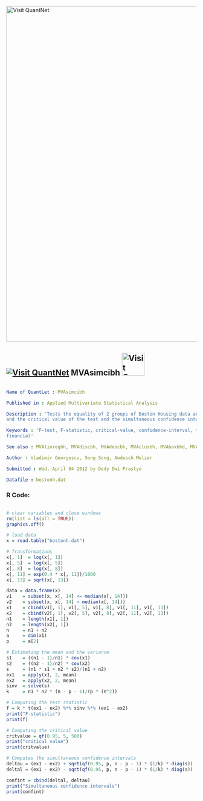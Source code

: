 
[<img src="https://github.com/QuantLet/Styleguide-and-FAQ/blob/master/pictures/banner.png" width="888" alt="Visit QuantNet">](http://quantlet.de/)

## [<img src="https://github.com/QuantLet/Styleguide-and-FAQ/blob/master/pictures/qloqo.png" alt="Visit QuantNet">](http://quantlet.de/) **MVAsimcibh** [<img src="https://github.com/QuantLet/Styleguide-and-FAQ/blob/master/pictures/QN2.png" width="60" alt="Visit QuantNet 2.0">](http://quantlet.de/)

```yaml

Name of QuantLet : MVAsimcibh

Published in : Applied Multivariate Statistical Analysis

Description : 'Tests the equality of 2 groups of Boston Housing data and computes the F-statistic
and the critical value of the test and the simultaneous confidence intervals.'

Keywords : 'F-test, F-statistic, critical-value, confidence-interval, test, hypothesis-testing,
financial'

See also : MVAlinregbh, MVAdiscbh, MVAdescbh, MVAclusbh, MVAboxbhd, MVAaerbh

Author : Vladimir Georgescu, Song Song, Awdesch Melzer

Submitted : Wed, April 04 2012 by Dedy Dwi Prastyo

Datafile : bostonh.dat

```


### R Code:
```r

# сlear variables and close windows
rm(list = ls(all = TRUE))
graphics.off()

# load data
x = read.table("bostonh.dat")

# Transformations
x[, 1]  = log(x[, 1])
x[, 5]  = log(x[, 5])
x[, 8]  = log(x[, 8])
x[, 11] = exp(0.4 * x[, 11])/1000
x[, 13] = sqrt(x[, 13])

data = data.frame(x)
v1    = subset(x, x[, 14] <= median(x[, 14]))
v2    = subset(x, x[, 14] > median(x[, 14]))
x1    = cbind(v1[, 1], v1[, 5], v1[, 8], v1[, 11], v1[, 13])
x2    = cbind(v2[, 1], v2[, 5], v2[, 8], v2[, 11], v2[, 13])
n1    = length(x1[, 1])
n2    = length(x2[, 1])
n     = n1 + n2
a     = dim(x1)
p     = a[2]

# Estimating the mean and the variance
s1    = ((n1 - 1)/n1) * cov(x1)
s2    = ((n2 - 1)/n2) * cov(x2)
s     = (n1 * s1 + n2 * s2)/(n1 + n2)
ex1   = apply(x1, 2, mean)
ex2   = apply(x2, 2, mean)
sinv  = solve(s)
k     = n1 * n2 * (n - p - 1)/(p * (n^2))

# Computing the test statistic
f = k * t(ex1 - ex2) %*% sinv %*% (ex1 - ex2)
print("F-statistic")
print(f)

# Computing the critical value
critvalue = qf(0.95, 5, 500)
print("critical value")
print(critvalue)

# Computes the simultaneous confidence intervals
deltau = (ex1 - ex2) + sqrt(qf(0.95, p, n - p - 1) * (1/k) * diag(s))
deltal = (ex1 - ex2) - sqrt(qf(0.95, p, n - p - 1) * (1/k) * diag(s))

confint = cbind(deltal, deltau)
print("Simultaneous confidence intervals")
print(confint)

```
